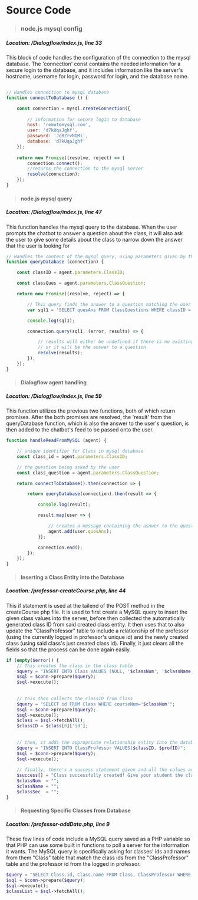# Source Code

> ### node.js mysql config ####
##### Location: /Dialogflow/index.js, line 33
This block of code handles the configuration of the connection to the mysql database. The 'connection' const contains the needed information for a secure login to the database, and it includes information like the server's hostname, username for login, password for login, and the database name.

```javascript

// Handles connection to mysql database
function connectToDatabase () {

	const connection = mysql.createConnection({
      
		// information for secure login to database
		host: 'remotemysql.com',
		user: 'd7kUqaJghf',
		password: 'JqRZrvNDMi',
		database: 'd7kUqaJghf'
	});
    
	return new Promise((resolve, reject) => {
		connection.connect();
		//returns the connection to the mysql server
		resolve(connection);
	});
}
```



> #### node.js mysql query ####
##### Location: /Dialogflow/index.js, line 47
This function handles the mysql query to the database. When the user prompts the chatbot to answer a question about the class, it will also ask the user to give some details about the class to narrow down the answer that the user is looking for

```javascript
// Handles the content of the mysql query, using parameters given by the user
function queryDatabase (connection) {

	const classID = agent.parameters.ClassID;

	const classQues = agent.parameters.ClassQuestion;

	return new Promise((resolve, reject) => {

		// This query finds the answer to a question matching the user given value for a course with matching id
		var sql1 = 'SELECT quesAns FROM ClassQuestions WHERE classID = ' + classID + ' AND quesText = "' + classQues + '"';

		console.log(sql1);

		connection.query(sql1, (error, results) => {

			// results will either be undefined if there is no existing question that meets the needs of the query
			// or it will be the answer to a question
			resolve(results);
		});
	});
}
```



> #### Dialogflow agent handling ####
##### Location: /Dialogflow/index.js, line 59
This function utilizes the previous two functions, both of which return promises. After the both promises are resolved, the 'result' from the queryDatabase function, which is also the answer to the user's question, is then added to the chatbot's feed to be passed onto the user.

```javascript
function handleReadFromMySQL (agent) {

	// unique identifier for Class in mysql database
	const class_id = agent.parameters.ClassID;

	// the question being asked by the user
	const class_question = agent.parameters.ClassQuestion;

	return connectToDatabase().then(connection => {

		return queryDatabase(connection).then(result => {

			console.log(result);

			result.map(user => {

				// creates a message containing the asnwer to the question that is sent to the user by the chatbot
				agent.add(user.quesAns);
			});

			connection.end();
		});
	});
}
```



> #### Inserting a Class Entity into the Database ####
##### Location: /professor-createCourse.php, line 44
This if statement is used at the tailend of the POST method in the createCourse php file. It is used to first create a MySQL query to insert the given class values into the server, before then collected the automatically generated class ID from said created class entity. It then uses that to also update the "ClassProfessor" table to include a relationship of the professor (using the currently logged in professor's unique id) and the newly created class (using said class's just created class id). Finally, it just clears all the fields so that the process can be done again easily.

```php
if (empty($error)) {
	// This creates the class in the class table
	$query = "INSERT INTO Class VALUES (NULL, '$classNum', '$className', $classSec)";
	$sql = $conn->prepare($query);
	$sql->execute();
	
	
	// this then collects the classID from Class
	$query = "SELECT id FROM Class WHERE courseNum='$classNum'";
	$sql = $conn->prepare($query);
	$sql->execute();
	$class = $sql->fetchAll();
	$classID = $class[0]['id'];
	
	
	// then, it adds the appropriate relationship entity into the database
	$query = "INSERT INTO ClassProfessor VALUES($classID, $profID)";
	$sql = $conn->prepare($query);
	$sql->execute();
	
	// finally, there's a success statement given and all the values are cleared
	$success[] = "Class successfully created! Give your student the class number '$classID' so they can sign up for it!";
	$classNum  = "";
	$className = "";
	$classSec  = "";
}
```



> #### Requesting Specific Classes from Database ####
##### Location: /professor-addData.php, line 9
These few lines of code include a MySQL query saved as a PHP variable so that PHP can use some built in functions to poll a server for the information it wants. The MySQL query is specifically asking for classes' ids and names from them "Class" table that match the class ids from the "ClassProfessor" table and the professor id from the logged in professor.

```php
$query = "SELECT Class.id, Class.name FROM Class, ClassProfessor WHERE Class.id = ClassProfessor.classID AND ClassProfessor.profID = $profID ORDER BY Class.id";
$sql = $conn->prepare($query);
$sql->execute();
$classList = $sql->fetchAll();
```
